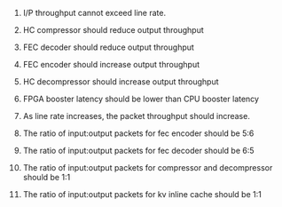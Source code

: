 1) I/P throughput cannot exceed line rate.

2) HC compressor should reduce output throughput

3) FEC decoder should reduce output throughput

4) FEC encoder should increase output throughput

5) HC decompressor should increase output throughput

6) FPGA booster latency should be lower than CPU booster latency 

7) As line rate increases, the packet throughput should increase.

8) The ratio of input:output packets for fec encoder should be 5:6

9) The ratio of input:output packets for fec decoder should be 6:5

10) The ratio of input:output packets for compressor and decompressor should be 1:1

11) The ratio of input:output packets for kv inline cache should be 1:1
